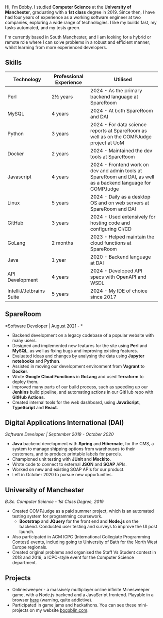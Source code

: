 Hi, I'm Bobby. I studied **Computer Science** at the **University of Manchester**, 
graduating with a **1st class** degree in 2019. Since then, I have had four
years of experience as a working software engineer at two companies, exploring
a wide range of technologies. I like my builds fast, my tasks automated,
and my tests green.

I'm currently based in South Manchester, and I am
looking for a hybrid or remote role where I can solve problems
in a robust and efficient manner, whilst learning from more experienced
developers.

## Skills

| Technology               | Professional Experience | Utilised                                                                                                      |
|--------------------------|-------------------------|---------------------------------------------------------------------------------------------------------------|
| Perl                     | 2½ years                | 2024 - As the primary backend language at SpareRoom                                                           |
| MySQL                    | 4 years                 | 2024 - At both SpareRoom and DAI                                                                              |
| Python                   | 3 years                 | 2024 - For data science reports at SpareRoom as well as on the COMPJudge project at UoM                       |
| Docker                   | 2 years                 | 2024 - Maintained the dev tools at SpareRoom                                                                  |
| Javascript               | 4 years                 | 2024 - Frontend work on dev and admin tools at SpareRoom and DAI, as well as a backend language for COMPJudge |
| Linux                    | 5 years                 | 2024 - Daily as a desktop OS and on web servers at SpareRoom and DAI                                          |
| GitHub                   | 3 years                 | 2024 - Used extensively for hosting code and configuring CI/CD                                                |
| GoLang                   | 2 months                | 2023 - Helped maintain the cloud functions at SpareRoom                                                       |
| Java                     | 1 year                  | 2020 - Backend language at DAI                                                                                |
| API Development          | 4 years                 | 2024 - Developed API specs with OpenAPI and WSDL                                                              |
| IntelliJ/Jetbrains Suite | 5 years                 | 2024 - My IDE of choice since 2017                                                                            |

<div class="pagebreak"></div>

## SpareRoom 
*Software Developer | August 2021 - *

- Backend development on a legacy codebase of a popular website with many users.
- Designed and implemented new features for the site using **Perl** and **MySQL**, as well as fixing bugs and improving existing features.
- Evaluated ideas and changes by analysing the data using **Jupyter notebooks** and **Python**.
- Assisted in moving our development environment from **Vagrant** to **Docker**.
- Wrote **Google Cloud Functions** in **GoLang** and used **Terraform** to deploy them.
- Improved many parts of our build process, such as speeding up our **Jenkins** build pipeline, and automating actions in our GitHub repo with **GitHub Actions**.
- Created internal tools for the web dashboard, using **JavaScript**, **TypeScript** and **React**.

## Digital Applications International (DAI)
*Software Developer | September 2019 - October 2020*

- **Java** backend development with **Spring** and **Hibernate**, for the CMS, a system to manage shipping options from warehouses to their customers, and to produce printable labels for parcels.
- Championed unit testing with **JUnit** and **Mockito**.
- Wrote code to connect to external **JSON** and **SOAP** APIs.
- Worked on new and existing SOAP APIs for our product.
- Left in October 2020 to pursue new opportunities.

## University of Manchester
*B.Sc. Computer Science - 1st Class Degree, 2019*
 
- Created COMPJudge as a paid summer project, which is an automated testing system for programming coursework.
  - **Bootstrap** and **JQuery** for the front end and **Node.js** on the backend. Conducted user testing and surveys to improve the UI post launch.
- Also participated in ACM ICPC (International Collegiate Programming Contest) events, including going to University of Bath for the North West Europe regionals.
- Created original problems and organised the Staff Vs Student contest in 2018 and 2019, a ICPC-style event for the Computer Science department.

## Projects

- Onlinesweeper - a massively multiplayer online infinite Minesweeper game, with a Node.js backend and a JavaScript frontend. Playable in a browser [here](https://onlinesweeper-5i7y9.ondigitalocean.app/) (warning, quite addictive).
- Participated in game jams and hackathons. You can see these mini-projects on my website [bogoblin.com](https://bogoblin.com).